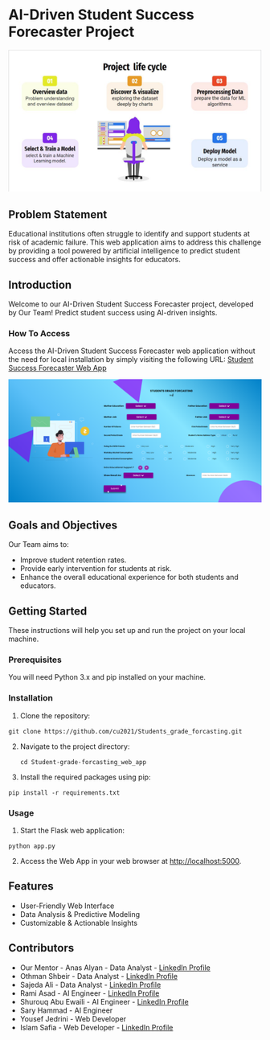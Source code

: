 # AI-Driven Student Success Forecaster Project
![Project Life cycle](https://github.com/cu2021/Students_grade_forcasting/blob/master/Project%20Life%20Cycle.JPG)

## Problem Statement
Educational institutions often struggle to identify and support students at risk of academic failure. This web application aims to address this challenge by providing a tool powered by artificial intelligence to predict student success and offer actionable insights for educators.

## Introduction
Welcome to our AI-Driven Student Success Forecaster project, developed by Our Team! Predict student success using AI-driven insights.

### How To Access
Access the AI-Driven Student Success Forecaster web application without the need for local installation by simply visiting the following URL: [Student Success Forecaster Web App](http://oshbeir.pythonanywhere.com/)

![web app](https://github.com/cu2021/Students_grade_forcasting/blob/master/web%20app%20demo.png)

## Goals and Objectives
Our Team aims to:
- Improve student retention rates.
- Provide early intervention for students at risk.
- Enhance the overall educational experience for both students and educators.

## Getting Started
These instructions will help you set up and run the project on your local machine.

### Prerequisites
You will need Python 3.x and pip installed on your machine.

### Installation
1. Clone the repository:
```
git clone https://github.com/cu2021/Students_grade_forcasting.git
```
2. Navigate to the project directory:
   ```
   cd Student-grade-forcasting_web_app
   ```
3. Install the required packages using pip:
```
pip install -r requirements.txt
```

### Usage
1. Start the Flask web application:
```
python app.py
```
2. Access the Web App in your web browser at [http://localhost:5000](http://localhost:5000).

## Features
- User-Friendly Web Interface
- Data Analysis & Predictive Modeling
- Customizable & Actionable Insights

## Contributors
- Our Mentor - Anas Alyan - Data Analyst - [LinkedIn Profile](https://www.linkedin.com/in/anas-alyan-597a581bb/)
- Othman Shbeir - Data Analyst - [LinkedIn Profile](https://www.linkedin.com/in/othmanshbeir/)
- Sajeda Ali - Data Analyst - [LinkedIn Profile](https://www.linkedin.com/in/sajeda-ali-0583bb123/)
- Rami Asad - AI Engineer - [LinkedIn Profile](https://www.linkedin.com/in/rami-asad/) 
- Shurouq Abu Ewaili - AI Engineer - [LinkedIn Profile](https://www.linkedin.com/in/shurouqabuewaili/)
- Sary Hammad - AI Engineer
- Yousef Jedrini - Web Developer
- Islam Safia - Web Developer - [LinkedIn Profile](https://www.linkedin.com/in/islam-safyia-a1967a268)

